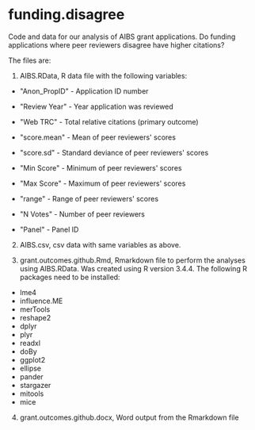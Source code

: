 # funding.disagree
Code and data for our analysis of AIBS grant applications. Do funding applications where peer reviewers disagree
have higher citations?

The files are:
1. AIBS.RData, R data file with the following variables:
  
* "Anon_PropID" - Application ID number
  
* "Review Year" - Year application was reviewed
  
* "Web TRC" - Total relative citations (primary outcome)
  
* "score.mean" - Mean of peer reviewers' scores
  
* "score.sd" - Standard deviance of peer reviewers' scores
  
* "Min Score" - Minimum of peer reviewers' scores  
  
* "Max Score" - Maximum of peer reviewers' scores
  
* "range" - Range of peer reviewers' scores
  
* "N Votes" - Number of peer reviewers
  
* "Panel" - Panel ID

2. AIBS.csv, csv data with same variables as above.

3. grant.outcomes.github.Rmd, Rmarkdown file to perform the analyses using AIBS.RData. Was created using R version 3.4.4. The following R packages need to be installed:

* lme4
* influence.ME
* merTools
* reshape2
* dplyr
* plyr
* readxl
* doBy
* ggplot2
* ellipse 
* pander
* stargazer 
* mitools 
* mice 

4. grant.outcomes.github.docx, Word output from the Rmarkdown file
